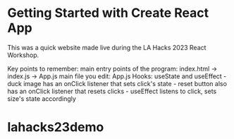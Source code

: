 # Getting Started with Create React App

This was a quick website made live during the LA Hacks 2023 React Workshop.

Key points to remember:
main entry points of the program:  index.html -> index.js -> App.js
main file you edit: App.js
Hooks: useState and useEffect
    - duck image has an onClick listener that sets click's state
    - reset button also has an onClick listener that resets clicks
    - useEffect listens to click, sets size's state accordingly

# lahacks23demo

